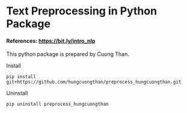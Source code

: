 # Text Preprocessing in Python Package

#### References: https://bit.ly/intro_nlp

This python package is prepared by Cuong Than.


Install

`pip install git+https://github.com/hungcuongthan/preprocess_hungcuongthan.git`

Uninstall

`pip uninstall preprocess_hungcuongthan`

